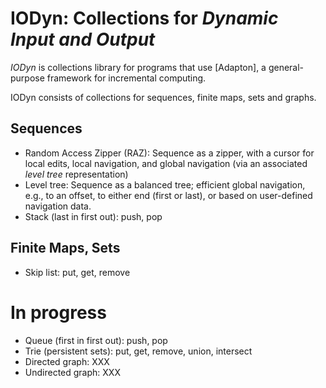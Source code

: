 IODyn: Collections for *Dynamic Input and Output*
==================================================

*IODyn* is collections library for programs that use [Adapton], a
general-purpose framework for incremental computing.

IODyn consists of collections for sequences, finite maps, sets and graphs.

Sequences
-------------
- Random Access Zipper (RAZ): Sequence as a zipper, with a cursor for local edits, local navigation, and global navigation (via an associated _level tree_ representation)
- Level tree: Sequence as a balanced tree; efficient global navigation, e.g., to an offset, to either end (first or last), or based on user-defined navigation data.
- Stack (last in first out): push, pop

Finite Maps, Sets
------------------
- Skip list: put, get, remove

In progress
============
- Queue (first in first out): push, pop
- Trie (persistent sets): put, get, remove, union, intersect
- Directed graph: XXX
- Undirected graph: XXX